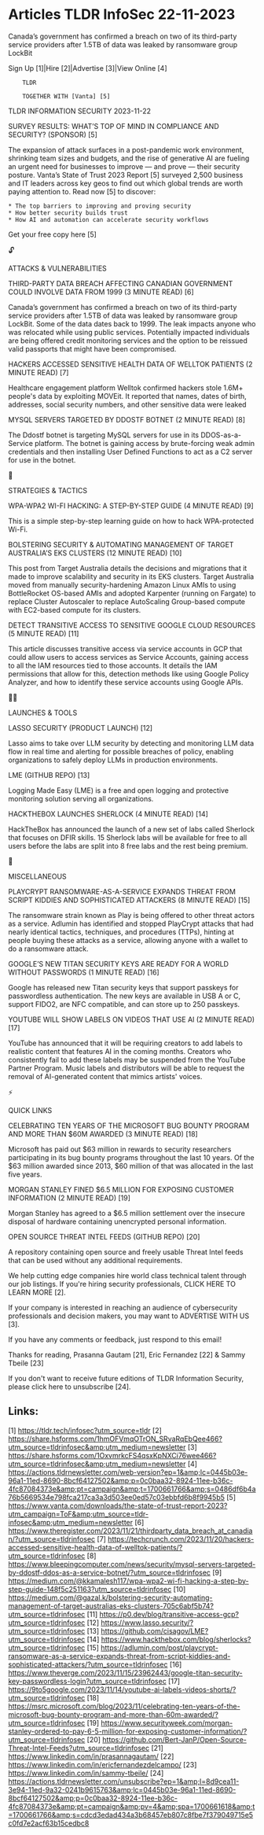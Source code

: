 # Articles TLDR InfoSec 22-11-2023

Canada’s government has confirmed a breach on two of its third-party
service providers after 1.5TB of data was leaked by ransomware group
LockBit 

Sign Up [1]|Hire [2]|Advertise [3]|View Online [4] 

		TLDR

		TOGETHER WITH [Vanta] [5]

TLDR INFORMATION SECURITY 2023-11-22

 SURVEY RESULTS: WHAT’S TOP OF MIND IN COMPLIANCE AND SECURITY?
(SPONSOR) [5] 

 The expansion of attack surfaces in a post-pandemic work environment,
shrinking team sizes and budgets, and the rise of generative AI are
fueling an urgent need for businesses to improve — and prove —
their security posture.
Vanta’s State of Trust 2023 Report [5] surveyed 2,500 business and
IT leaders across key geos to find out which global trends are worth
paying attention to. Read now [5] to discover:

	* The top barriers to improving and proving security
	* How better security builds trust
	* How AI and automation can accelerate security workflows

Get your free copy here [5]

🔓

ATTACKS & VULNERABILITIES

 THIRD-PARTY DATA BREACH AFFECTING CANADIAN GOVERNMENT COULD INVOLVE
DATA FROM 1999 (3 MINUTE READ) [6] 

 Canada’s government has confirmed a breach on two of its
third-party service providers after 1.5TB of data was leaked by
ransomware group LockBit. Some of the data dates back to 1999. The
leak impacts anyone who was relocated while using public services.
Potentially impacted individuals are being offered credit monitoring
services and the option to be reissued valid passports that might have
been compromised. 

 HACKERS ACCESSED SENSITIVE HEALTH DATA OF WELLTOK PATIENTS (2 MINUTE
READ) [7] 

 Healthcare engagement platform Welltok confirmed hackers stole 1.6M+
people's data by exploiting MOVEit. It reported that names, dates of
birth, addresses, social security numbers, and other sensitive data
were leaked 

 MYSQL SERVERS TARGETED BY DDOSTF BOTNET (2 MINUTE READ) [8] 

 The Ddostf botnet is targeting MySQL servers for use in its
DDOS-as-a-Service platform. The botnet is gaining access by
brute-forcing weak admin credentials and then installing User Defined
Functions to act as a C2 server for use in the botnet. 

🧠 

STRATEGIES & TACTICS

 WPA-WPA2 WI-FI HACKING: A STEP-BY-STEP GUIDE (4 MINUTE READ) [9] 

 This is a simple step-by-step learning guide on how to hack
WPA-protected Wi-Fi. 

 BOLSTERING SECURITY & AUTOMATING MANAGEMENT OF TARGET AUSTRALIA’S
EKS CLUSTERS (12 MINUTE READ) [10] 

 This post from Target Australia details the decisions and migrations
that it made to improve scalability and security in its EKS clusters.
Target Australia moved from manually security-hardening Amazon Linux
AMIs to using BottleRocket OS-based AMIs and adopted Karpenter
(running on Fargate) to replace Cluster Autoscaler to replace
AutoScaling Group-based compute with EC2-based compute for its
clusters. 

 DETECT TRANSITIVE ACCESS TO SENSITIVE GOOGLE CLOUD RESOURCES (5
MINUTE READ) [11] 

 This article discusses transitive access via service accounts in GCP
that could allow users to access services as Service Accounts, gaining
access to all the IAM resources tied to those accounts. It details the
IAM permissions that allow for this, detection methods like using
Google Policy Analyzer, and how to identify these service accounts
using Google APIs. 

🧑‍💻 

LAUNCHES & TOOLS

 LASSO SECURITY (PRODUCT LAUNCH) [12] 

 Lasso aims to take over LLM security by detecting and monitoring LLM
data flow in real time and alerting for possible breaches of policy,
enabling organizations to safely deploy LLMs in production
environments. 

 LME (GITHUB REPO) [13] 

 Logging Made Easy (LME) is a free and open logging and protective
monitoring solution serving all organizations. 

 HACKTHEBOX LAUNCHES SHERLOCK (4 MINUTE READ) [14] 

 HackTheBox has announced the launch of a new set of labs called
Sherlock that focuses on DFIR skills. 15 Sherlock labs will be
available for free to all users before the labs are split into 8 free
labs and the rest being premium. 

🎁

MISCELLANEOUS

 PLAYCRYPT RANSOMWARE-AS-A-SERVICE EXPANDS THREAT FROM SCRIPT KIDDIES
AND SOPHISTICATED ATTACKERS (8 MINUTE READ) [15] 

 The ransomware strain known as Play is being offered to other threat
actors as a service. Adlumin has identified and stopped PlayCrypt
attacks that had nearly identical tactics, techniques, and procedures
(TTPs), hinting at people buying these attacks as a service, allowing
anyone with a wallet to do a ransomware attack. 

 GOOGLE’S NEW TITAN SECURITY KEYS ARE READY FOR A WORLD WITHOUT
PASSWORDS (1 MINUTE READ) [16] 

 Google has released new Titan security keys that support passkeys for
passwordless authentication. The new keys are available in USB A or C,
support FIDO2, are NFC compatible, and can store up to 250 passkeys. 

 YOUTUBE WILL SHOW LABELS ON VIDEOS THAT USE AI (2 MINUTE READ) [17] 

 YouTube has announced that it will be requiring creators to add
labels to realistic content that features AI in the coming months.
Creators who consistently fail to add these labels may be suspended
from the YouTube Partner Program. Music labels and distributors will
be able to request the removal of AI-generated content that mimics
artists' voices. 

⚡

QUICK LINKS

 CELEBRATING TEN YEARS OF THE MICROSOFT BUG BOUNTY PROGRAM AND MORE
THAN $60M AWARDED (3 MINUTE READ) [18] 

 Microsoft has paid out $63 million in rewards to security researchers
participating in its bug bounty programs throughout the last 10 years.
Of the $63 million awarded since 2013, $60 million of that was
allocated in the last five years. 

 MORGAN STANLEY FINED $6.5 MILLION FOR EXPOSING CUSTOMER INFORMATION
(2 MINUTE READ) [19] 

 Morgan Stanley has agreed to a $6.5 million settlement over the
insecure disposal of hardware containing unencrypted personal
information. 

 OPEN SOURCE THREAT INTEL FEEDS (GITHUB REPO) [20] 

 A repository containing open source and freely usable Threat Intel
feeds that can be used without any additional requirements. 

 We help cutting edge companies hire world class technical talent
through our job listings. If you're hiring security professionals,
CLICK HERE TO LEARN MORE [2]. 

If your company is interested in reaching an audience of cybersecurity
professionals and decision makers, you may want to ADVERTISE WITH US
[3].

If you have any comments or feedback, just respond to this email! 

Thanks for reading, 
Prasanna Gautam [21], Eric Fernandez [22] & Sammy Tbeile [23] 

If you don't want to receive future editions of TLDR Information
Security, please click here to unsubscribe [24]. 



Links:
------
[1] https://tldr.tech/infosec?utm_source=tldr
[2] https://share.hsforms.com/1hmOFVmqOTrON_SRvaRqEbQee466?utm_source=tldrinfosec&amp;utm_medium=newsletter
[3] https://share.hsforms.com/1OxvmrkcFS4qsxKpNXCi76wee466?utm_source=tldrinfosec&amp;utm_medium=newsletter
[4] https://actions.tldrnewsletter.com/web-version?ep=1&amp;lc=0445b03e-96a1-11ed-8690-8bcf64127502&amp;p=0c0baa32-8924-11ee-b36c-4fc87084373e&amp;pt=campaign&amp;t=1700661766&amp;s=0486df6b4a76b5669534e798fca217ca3a3d503ee0ed57c03ebbfd6b8f9945b5
[5] https://www.vanta.com/downloads/the-state-of-trust-report-2023?utm_campaign=ToF&amp;utm_source=tldr-infosec&amp;utm_medium=newsletter
[6] https://www.theregister.com/2023/11/21/thirdparty_data_breach_at_canadian/?utm_source=tldrinfosec
[7] https://techcrunch.com/2023/11/20/hackers-accessed-sensitive-health-data-of-welltok-patients/?utm_source=tldrinfosec
[8] https://www.bleepingcomputer.com/news/security/mysql-servers-targeted-by-ddostf-ddos-as-a-service-botnet/?utm_source=tldrinfosec
[9] https://medium.com/@kkamalesh117/wpa-wpa2-wi-fi-hacking-a-step-by-step-guide-148f5c251163?utm_source=tldrinfosec
[10] https://medium.com/@gazal.k/bolstering-security-automating-management-of-target-australias-eks-clusters-705c6abf5b74?utm_source=tldrinfosec
[11] https://p0.dev/blog/transitive-access-gcp?utm_source=tldrinfosec
[12] https://www.lasso.security/?utm_source=tldrinfosec
[13] https://github.com/cisagov/LME?utm_source=tldrinfosec
[14] https://www.hackthebox.com/blog/sherlocks?utm_source=tldrinfosec
[15] https://adlumin.com/post/playcrypt-ransomware-as-a-service-expands-threat-from-script-kiddies-and-sophisticated-attackers/?utm_source=tldrinfosec
[16] https://www.theverge.com/2023/11/15/23962443/google-titan-security-key-passwordless-login?utm_source=tldrinfosec
[17] https://9to5google.com/2023/11/14/youtube-ai-labels-videos-shorts/?utm_source=tldrinfosec
[18] https://msrc.microsoft.com/blog/2023/11/celebrating-ten-years-of-the-microsoft-bug-bounty-program-and-more-than-60m-awarded/?utm_source=tldrinfosec
[19] https://www.securityweek.com/morgan-stanley-ordered-to-pay-6-5-million-for-exposing-customer-information/?utm_source=tldrinfosec
[20] https://github.com/Bert-JanP/Open-Source-Threat-Intel-Feeds?utm_source=tldrinfosec
[21] https://www.linkedin.com/in/prasannagautam/
[22] https://www.linkedin.com/in/ericfernandezdelcampo/
[23] https://www.linkedin.com/in/sammy-tbeile/
[24] https://actions.tldrnewsletter.com/unsubscribe?ep=1&amp;l=8d9cea11-3e94-11ed-9a32-0241b9615763&amp;lc=0445b03e-96a1-11ed-8690-8bcf64127502&amp;p=0c0baa32-8924-11ee-b36c-4fc87084373e&amp;pt=campaign&amp;pv=4&amp;spa=1700661618&amp;t=1700661766&amp;s=cdcd3edad434a3b68457eb807c8fbe7f379049715e5c0fd7e2acf63b15cedbc8